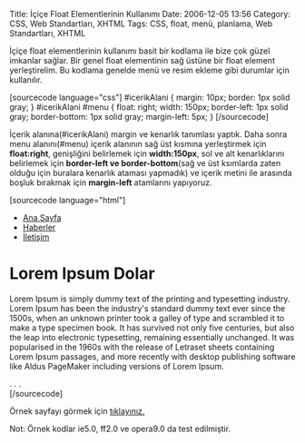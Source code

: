 Title: İçiçe Float Elementlerinin Kullanımı
Date: 2006-12-05 13:56
Category: CSS, Web Standartları, XHTML
Tags: CSS, float, menü, planlama, Web Standartları, XHTML

İçiçe float elementlerinin kullanımı basit bir kodlama ile bize çok
güzel imkanlar sağlar. Bir genel float elementinin sağ üstüne bir float
element yerleştirelim. Bu kodlama genelde menü ve resim ekleme gibi
durumlar için kullanılır. <!--more-->

[sourcecode language="css"] #icerikAlani { margin: 10px; border: 1px
solid gray; } #icerikAlani #menu { float: right; width: 150px;
border-left: 1px solid gray; border-bottom: 1px solid gray; margin-left:
5px; } [/sourcecode]

İçerik alanına(#icerikAlani) margin ve kenarlık tanımlası yaptık. Daha
sonra menu alanını(#menu) içerik alanının sağ üst kısmına yerleştirmek
için **float:right**, genişliğini belirlemek için **width:150px**, sol
ve alt kenarlıklarını belirlemek için **border-left ve
border-bottom**(sağ ve üst ksımlarda zaten olduğu için buralara kenarlık
ataması yapmadık) ve içerik metini ile arasında boşluk bırakmak için
**margin-left** atamlarını yapıyoruz.

[sourcecode language="html"] <div id="icerikAlani"> <div id="menu">
<ul> <li><a href="anasayfa.html">Ana Sayfa </a></li> <li><a
href="haberler.html">Haberler</a></li> <li><a
href="iletisim.html">İletişim</a></li> </ul> </div> <h1>Lorem
Ipsum Dolar </h1> <p>Lorem Ipsum is simply dummy text of the
printing and typesetting industry. Lorem Ipsum has been the industry's
standard dummy text ever since the 1500s, when an unknown printer took a
galley of type and scrambled it to make a type specimen book. It has
survived not only five centuries, but also the leap into electronic
typesetting, remaining essentially unchanged. It was popularised in the
1960s with the release of Letraset sheets containing Lorem Ipsum
passages, and more recently with desktop publishing software like Aldus
PageMaker including versions of Lorem Ipsum.</p> . . . </div>
[/sourcecode]

Örnek sayfayı görmek için [tıklayınız.][]

<div class="ekstrabilgi">
Not: Örnek kodlar ie5.0, ff2.0 ve opera9.0 da test edilmiştir.

</div>
</p>

  [tıklayınız.]: /dokumanlar/icice_float_kutular_ornek.html
